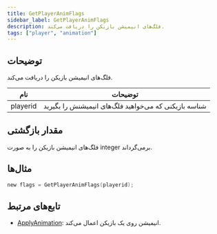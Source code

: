 ```yaml
---
title: GetPlayerAnimFlags
sidebar_label: GetPlayerAnimFlags
description: فلگ‌های انیمیشن بازیکن را دریافت می‌کند.
tags: ["player", "animation"]
---
```


<VersionWarn version='omp v1.1.0.2612' />

## توضیحات

فلگ‌های انیمیشن بازیکن را دریافت می‌کند.

| نام      | توضیحات                                      |
| -------- | -------------------------------------------- |
| playerid | شناسه بازیکنی که می‌خواهید فلگ‌های انیمیشنش را بگیرید |

## مقدار بازگشتی

فلگ‌های انیمیشن بازیکن را به صورت integer برمی‌گرداند.

## مثال‌ها

```c
new flags = GetPlayerAnimFlags(playerid);
```

## تابع‌های مرتبط

- [ApplyAnimation](ApplyAnimation): انیمیشن روی یک بازیکن اعمال می‌کند.